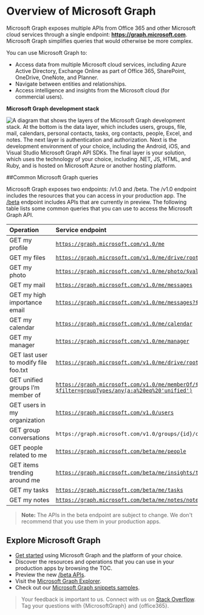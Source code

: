 # Overview of Microsoft Graph

Microsoft Graph exposes multiple APIs from Office 365 and other Microsoft cloud services through a single endpoint:  **https://graph.microsoft.com**. Microsoft Graph simplifies queries that would otherwise be more complex. 
 
You can use Microsoft Graph to:

- Access data from multiple Microsoft cloud services, including Azure Active Directory, Exchange Online as part of Office 365, SharePoint, OneDrive, OneNote, and Planner.
- Navigate between entities and relationships.
- Access intelligence and insights from the Microsoft cloud (for commercial users).

**Microsoft Graph development stack**

![A diagram that shows the layers of the Microsoft Graph development stack. At the bottom is the data layer, which includes users, groups, file, mail, calendars, personal contacts, tasks, org contacts, people, Excel, and notes. The next layer is authentication and authorization. Next is the development environment of your choice, including the Android, iOS, and Visual Studio Microsoft Graph API SDKs. The final layer is your solution, which uses the technology of your choice, including .NET, JS, HTML, and Ruby, and is hosted on Microsoft Azure or another hosting platform.](./images/MicrosoftGraph_DevStack.png)

<!--<a name="msg_queries"> </a>-->

##Common Microsoft Graph queries

Microsoft Graph exposes two endpoints: /v1.0 and /beta. The /v1.0 endpoint includes the resources that you can access in your production app. The [/beta](http://graph.microsoft.io/en-us/docs/api-reference/beta/beta-overview) endpoint includes APIs that are currently in preview. The following table lists some common queries that you can use to access the Microsoft Graph API.

| **Operation**	| **Service endpoint** |
|:--------------------------|:----------------------------------------|
|   GET my profile |	[`https://graph.microsoft.com/v1.0/me`](https://graph.microsoft.io/en-us/graph-explorer/?request=me&version=v1.0) |
|   GET my files | [`https://graph.microsoft.com/v1.0/me/drive/root/children`](https://graph.microsoft.io/en-us/graph-explorer/?request=me%2Fdrive%2Froot%2Fchildren&version=v1.0) |
|   GET my photo	 | [`https://graph.microsoft.com/v1.0/me/photo/$value`](https://graph.microsoft.io/en-us/graph-explorer/?request=me%2Fphoto%2F%24value&version=v1.0) |
|   GET my mail |	[`https://graph.microsoft.com/v1.0/me/messages`](https://graph.microsoft.io/en-us/graph-explorer/?request=me%2Fmessages&version=v1.0) |
|   GET my high importance email | [`https://graph.microsoft.com/v1.0/me/messages?$filter=importance%20eq%20'high'`](https://graph.microsoft.io/en-us/graph-explorer/?request=me%2Fmessages%3F%24filter%3Dimportance%2520eq%2520'high'&version=v1.0) |
|   GET my calendar |	[`https://graph.microsoft.com/v1.0/me/calendar`](https://graph.microsoft.io/en-us/graph-explorer/?request=me%2Fcalendar&version=v1.0) |
|   GET my manager	| [`https://graph.microsoft.com/v1.0/me/manager`](https://graph.microsoft.io/en-us/graph-explorer/?request=me%2Fmanager&version=v1.0) |
|   GET last user to modify file foo.txt |	[`https://graph.microsoft.com/v1.0/me/drive/root/children/foo.txt/lastModifiedByUser`](https://graph.microsoft.io/en-us/graph-explorer/?request=me%2Fdrive%2Froot%2Fchildren%2Ffoo.txt%2FlastModifiedByUser&version=v1.0) |
|   GET unified groups I’m member of|	[`https://graph.microsoft.com/v1.0/me/memberOf/$/microsoft.graph.group?$filter=groupTypes/any(a:a%20eq%20'unified')`](https://graph.microsoft.io/en-us/graph-explorer/?request=me%2FmemberOf%2F%24%2Fmicrosoft.graph.group%3F%24filter%3DgroupTypes%2Fany(a%3Aa%2520eq%2520'unified')&version=v1.0) |
|   GET users in my organization	 | [`https://graph.microsoft.com/v1.0/users`](https://graph.microsoft.io/en-us/graph-explorer/?request=users&version=v1.0) |
|   GET group conversations |	`https://graph.microsoft.com/v1.0/groups/{id}/conversations`|
|   GET people related to me	| [`https://graph.microsoft.com/beta/me/people`](https://graph.microsoft.io/en-us/graph-explorer/?request=me%2Fpeople&version=beta)  |
|   GET items trending around me |	[`https://graph.microsoft.com/beta/me/insights/trending`](https://graph.microsoft.io/en-us/graph-explorer/?request=me%2Finsights%2Ftrending&version=beta) |
|   GET my tasks	| [`https://graph.microsoft.com/beta/me/tasks`](https://graph.microsoft.io/en-us/graph-explorer/?request=me%2Ftasks&version=beta) |
|   GET my notes |	[`https://graph.microsoft.com/beta/me/notes/notebooks`](https://graph.microsoft.io/en-us/graph-explorer/?request=me%2Fnotes%2Fnotebooks&version=beta) |


>**Note:** The APIs in the beta endpoint are subject to change. We don't recommend that you use them in your production apps. 

<!-- <a name="msg_roof"> </a> -->

## Explore Microsoft Graph

- [Get started](https://graph.microsoft.io/en-us/docs/get-started/get-started) using Microsoft Graph and the platform of your choice.
- Discover the resources and operations that you can use in your production apps by browsing the TOC.
- Preview the new [/beta APIs](https://graph.microsoft.io/en-us/docs/api-reference/beta/beta-overview).
- Visit the [Microsoft Graph Explorer](https://graph.microsoft.io/graph-explorer).
- Check out our [Microsoft Graph snippets samples](https://github.com/search?q=org%3Amicrosoftgraph+snippets-sample).

 >  Your feedback is important to us. Connect with us on [Stack Overflow](http://stackoverflow.com/questions/tagged/office365+or+microsoftgraph). Tag your questions with {MicrosoftGraph} and {office365}.



